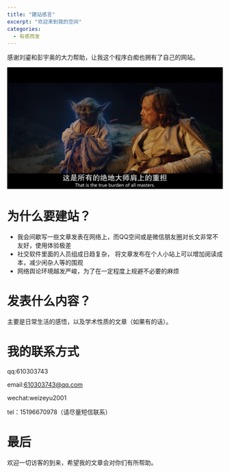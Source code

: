```yaml
---
title: "建站感言"
excerpt: "欢迎来到我的空间"
categories:
  - 有感而发
---
```


感谢刘鎏和彭宇奥的大力帮助，让我这个程序白痴也拥有了自己的网站。


![](/assets/images/FIRST.png)

# 为什么要建站？

  * 我会间歇写一些文章发表在网络上，而QQ空间或是微信朋友圈对长文非常不友好，使用体验极差
  * 社交软件里面的人员组成日趋复杂， 将文章发布在个人小站上可以增加阅读成本，减少闲杂人等的围观
  * 网络舆论环境越发严峻，为了在一定程度上规避不必要的麻烦
  
  
  

# 发表什么内容？

主要是日常生活的感悟，以及学术性质的文章（如果有的话）。




# 我的联系方式

qq:610303743

email:610303743@qq.com

wechat:weizeyu2001

tel：15196670978（请尽量短信联系）




# 最后

欢迎一切访客的到来，希望我的文章会对你们有所帮助。


